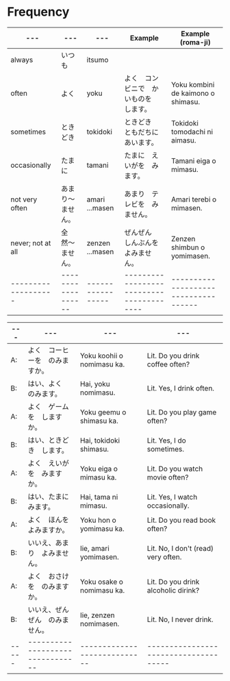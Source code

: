 # Frequency

| ---               | ---              | ---             | Example                                | Example (roma-ji)                  |
|-------------------|------------------|-----------------|----------------------------------------|------------------------------------|
| always            | いつも           | itsumo          |                                        |                                    |
| often             | よく             | yoku            | よく　コンビニで　かいものを　します。 | Yoku kombini de kaimono o shimasu. |
| sometimes         | ときどき         | tokidoki        | ときどき　ともだちに　あいます。       | Tokidoki tomodachi ni aimasu.      |
| occasionally      | たまに           | tamani          | たまに　えいがを　みます。             | Tamani eiga o mimasu.              |
| not very often    | あまり〜ません。 | amari ...masen  | あまり　テレビを　みません。           | Amari terebi o mimasen.            |
| never; not at all | 全然〜ません。   | zenzen ...masen | ぜんぜん　しんぶんを　よみません。     | Zenzen shimbun o yomimasen.        |
|-------------------|------------------|-----------------|----------------------------------------|------------------------------------|


| --- | ---                            | ---                        | ---                                 |
|-----|--------------------------------|----------------------------|-------------------------------------|
| A:  | よく　コーヒーを　のみますか。 | Yoku koohii o nomimasu ka. | Lit. Do you drink coffee often?     |
| B:  | はい、よく　のみます。         | Hai, yoku nomimasu.        | Lit. Yes, I drink often.            |
| A:  | よく　ゲームを　しますか。     | Yoku geemu o shimasu ka.   | Lit. Do you play game often?        |
| B:  | はい、ときどき　します。       | Hai, tokidoki shimasu.     | Lit. Yes, I do sometimes.           |
| A:  | よく　えいがを　みますか。     | Yoku eiga o mimasu ka.     | Lit. Do you watch movie often?      |
| B:  | はい、たまに　みます。         | Hai, tama ni mimasu.       | Lit. Yes, I watch occasionally.     |
| A:  | よく　ほんを　よみますか。     | Yoku hon o yomimasu ka.    | Lit. Do you read book often?        |
| B:  | いいえ、あまり　よみません。   | Iie, amari yomimasen.      | Lit. No, I don't (read) very often. |
| A:  | よく　おさけを　のみますか。   | Yoku osake o nomimasu ka.  | Lit. Do you drink alcoholic dirink? |
| B:  | いいえ、ぜんぜん　のみません。 | Iie, zenzen nomimasen.     | Lit. No, I never drink.             |
|-----|--------------------------------|----------------------------|-------------------------------------|

